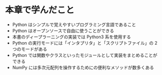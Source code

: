 # 本章で学んだこと

- Python はシンプルで覚えやすいプログラミング言語であること
- Python はオープンソースで自由に使うことができる
- 本書のディープラーニングの実装では Python3 系を使用する
- Python の実行モードには「インタプリタ」と「スクリプトファイル」の 2 つのモードがある
- Python では関数やクラスといったモジュールとして実装をまとめることができる
- NumPy には多次元配列を操作するためにの便利なメソッドが数多くある
